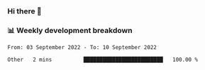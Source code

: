 ### Hi there 👋

### 📊 Weekly development breakdown
<!--START_SECTION:waka-->

```text
From: 03 September 2022 - To: 10 September 2022

Other   2 mins          █████████████████████████   100.00 %
```

<!--END_SECTION:waka-->
